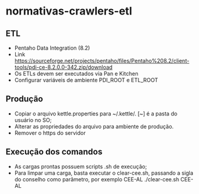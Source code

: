 # normativas-crawlers-etl

## ETL
* Pentaho Data Integration (8.2)
* Link <https://sourceforge.net/projects/pentaho/files/Pentaho%208.2/client-tools/pdi-ce-8.2.0.0-342.zip/download>
* Os ETLs devem ser executados via Pan e Kitchen
* Configurar variáveis de ambiente PDI_ROOT e ETL_ROOT

## Produção

* Copiar o arquivo kettle.properties para ~/.kettle/. [~] é a pasta do usuário no SO;
* Alterar as propriedades do arquivo para ambiente de produção.
* Remover o https do servidor

## Execução dos comandos
* As cargas prontas possuem scripts .sh de execução;
* Para limpar uma carga, basta executar o clear-cee.sh, passando a sigla do conselho como parâmetro, por exemplo CEE-AL
./clear-cee.sh CEE-AL
